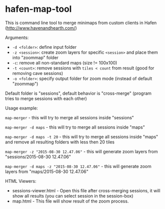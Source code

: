 # hafen-map-tool
This is command line tool to merge minimaps from custom clients in Hafen (http://www.havenandhearth.com/)

Arguments:

* ```-d <folder>```: define input folder
* ```-z <session>```: create zoom layers for specific ```<session>``` and place them into "zoommap" folder
* ```-c```: remove all non-standard maps (size != 100x100)
* ```-t <count>```: remove sessions with ```tiles < count``` from result (good for removing cave sessions)
* ```-o <folder>```: specify output folder for zoom mode (instead of default "zoommap")


Default folder is "sessions", default behavior is "cross-merge" (program tries to merge sessions with each other)

Usage example:

```map-merger``` - this will try to merge all sessions inside "sessions"  

```map-merger -d maps``` - this will try to merge all sessions inside "maps"  

```map-merger -d maps -t 20``` - this will try to merge all sessions inside "maps" and remove all resulting folders with less then 20 tiles

```map-merger -z "2015-08-30 12.47.06"``` - this will generate zoom layers from "sessions/2015-08-30 12.47.06"

```map-merger -d maps -z "2015-08-30 12.47.06"``` - this will generate zoom layers from "maps/2015-08-30 12.47.06"


HTML Viewers:

* sessions-viewer.html - Open this file after cross-merging sessions, it will show all results (you can select session in the session-box)
* map.html - This file will show result of the zoom process.
